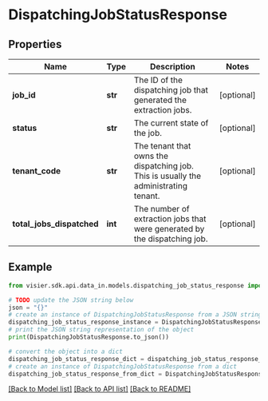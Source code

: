 # DispatchingJobStatusResponse


## Properties

Name | Type | Description | Notes
------------ | ------------- | ------------- | -------------
**job_id** | **str** | The ID of the dispatching job that generated the extraction jobs. | [optional] 
**status** | **str** | The current state of the job. | [optional] 
**tenant_code** | **str** | The tenant that owns the dispatching job. This is usually the administrating tenant. | [optional] 
**total_jobs_dispatched** | **int** | The number of extraction jobs that were generated by the dispatching job. | [optional] 

## Example

```python
from visier.sdk.api.data_in.models.dispatching_job_status_response import DispatchingJobStatusResponse

# TODO update the JSON string below
json = "{}"
# create an instance of DispatchingJobStatusResponse from a JSON string
dispatching_job_status_response_instance = DispatchingJobStatusResponse.from_json(json)
# print the JSON string representation of the object
print(DispatchingJobStatusResponse.to_json())

# convert the object into a dict
dispatching_job_status_response_dict = dispatching_job_status_response_instance.to_dict()
# create an instance of DispatchingJobStatusResponse from a dict
dispatching_job_status_response_from_dict = DispatchingJobStatusResponse.from_dict(dispatching_job_status_response_dict)
```
[[Back to Model list]](../README.md#documentation-for-models) [[Back to API list]](../README.md#documentation-for-api-endpoints) [[Back to README]](../README.md)


